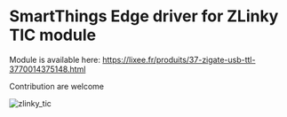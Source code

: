 # SmartThings Edge driver for ZLinky TIC module

Module is available here: https://lixee.fr/produits/37-zigate-usb-ttl-3770014375148.html

Contribution are welcome

![zlinky_tic](https://user-images.githubusercontent.com/1355524/209728509-ae196622-ae63-4290-ac8f-e47ee9a3c4b0.png)
